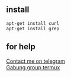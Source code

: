 ## install
```
apt-get install curl
apt-get install grep
```
## for help
<a href='https://t.me/CockcokCrazy' target='blank'>Contact me on telegram</a></br>
<a href='https://t.me/termuxid' target='blank'>Gabung group termux</a></br>
